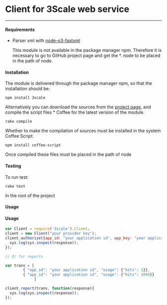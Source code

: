 # Client for 3Scale web service
***

#### Requirements

* Parser xml with [node-o3-fastxml](https://github.com/ajaxorg/node-o3-fastxml)

	This module is not available in the package manager npm. Therefore it is necessary to go to GitHub project page and get the *. node 
	to be placed in the path of node.

#### Installation

The module is delivered through the package manager npm, so that the installation should be:

`npm install 3scale`

Alternatively you can download the sources from the [project page](https://github.com/3scale/3scale_ws_api_for_js), and compile the script files * Coffee for the latest version of the module.

`rake compile`

Whether to make the compilation of sources must be installed in the system Coffee Script:

`npm install coffee-script`

Once compiled these files must be placed in the path of node

#### Testing

To run test:

`rake test`

In the root of the project

#### Usage

#### Usage

```js
var Client = require('3scale').Client;
client = new Client("your provider key");
client.authorize({app_id: "your application id", app_key: "your application key"}, function(response){
  sys.log(sys.inspect(response));
});

// Or for reports

var trans = [
		{ "app_id": "your application id", "usage": {"hits": 1}},
		{ "app_id": "your application id", "usage": {"hits": 1000}}
             ]

client.report(trans, function(response){
  sys.log(sys.inspect(response));
});
```
